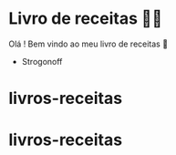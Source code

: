  # Livro de receitas  :woman_cook: 

Olá ! Bem vindo ao  meu livro de receitas  :wave:

- Strogonoff

  
# livros-receitas
# livros-receitas
